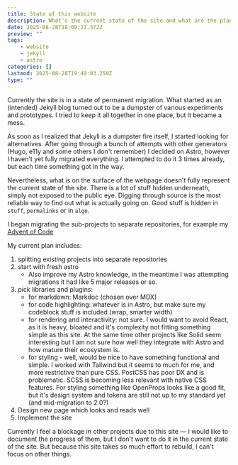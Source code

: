 ```yaml
---
title: State of this website
description: What's the current state of the site and what are the plans?
date: 2025-08-28T18:09:21.372Z
preview: ""
tags:
    - website
    - jekyll
    - astro
categories: []
lastmod: 2025-08-28T19:49:03.250Z
type: ""
---
```


Currently the site is in a state of permanent migration. What started as an (intended) Jekyll blog turned out to be a dumpster of various experiments and prototypes. I tried to keep it all together in one place, but it became a mess.

As soon as I realized that Jekyll is a dumpster fire itself, I started looking for alternatives. After going through a bunch of attempts with other generators (Hugo, e11y and some others I don't remember) I decided on Astro, however I haven't yet fully migrated everything. I attempted to do it 3 times already, but each time something got in the way.

Nevertheless, what is on the surface of the webpage doesn't fully represent the current state of the site. There is a lot of stuff hidden underneath, simply not exposed to the public eye. Digging through source is the most reliable way to find out what is actually going on. Good stuff is hidden in `stuff`, `permalinks` or in `algo`.

I began migrating the sub-projects to separate repositories, for example my [Advent of Code](https://github.com/T3sT3ro/advent-of-code/)

My current plan includes:
1. splitting existing projects into separate repositories
2. start with fresh astro
    - Also improve my Astro knowledge, in the meantime I was attempting migrations it had like 5 major releases or so.
3. pick libraries and plugins:
    - for markdown: Markdoc (chosen over MDX)
    - for code highlighting: whatever is in Astro, but make sure my codeblock stuff is included (wrap, smarter width)
    - for rendering and interactivity: not sure. I would want to avoid React, as it is heavy, bloated and it's complexity not fitting something simple as this site. At the same time other projects like Solid seem interesting but I am not sure how well they integrate with Astro and how mature their ecosystem is.
    - for styling - well, would be nice to have something functional and simple. I worked with Tailwind but it seems to much for me, and more restrictive than pure CSS. PostCSS has poor DX and is problematic. SCSS is becoming less relevant with native CSS features. For styling something like OpenProps looks like a good fit, but it's design system and tokens are still not up to my standard yet (and mid-migration to 2.0?)
4. Design new page which looks and reads well
5. Implement the site

Currently I feel a blockage in other projects due to this site — I would like to document the progress of them, but I don't want to do it in the current state of the site. But because this site takes so much effort to rebuild, I can't focus on other things.
